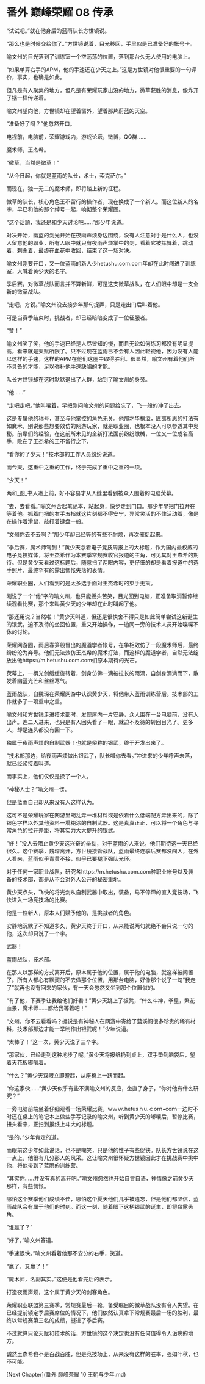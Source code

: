 # 番外 巅峰荣耀 08 传承

“试试吧。”就在他身后的蓝雨队长方世镜说。

“那么也是时候交给你了。”方世镜说着，目光移回，手里似是已准备好的帐号卡。

喻文州的目光落到了训练室一个空荡荡的位置，落到那台久无人使用的电脑上。

“如果单算右手的APM，他的手速还在少天之上。”这是方世镜对他很重要的一句评价，事实，也确是如此。

但凡是有人聚集的地方，但凡是有荣耀玩家出没的地方，微草获胜的消息，像炸开了锅一样传递着。

喻文州望向他，方世镜却在望着窗外，望着那片蔚蓝的天空。

“准备好了吗？”他忽然开口。

电视前，电脑前，荣耀游戏内，游戏论坛，微博，QQ群……

魔术师，王杰希。

“微草，当然是微草！”

“从今日起，你就是蓝雨的队长，术士，索克萨尔。”

而现在，独一无二的魔术师，即将踏上新的征程。

微草的队长，核心角色王不留行的操作者，现在换成了一个新人。而这位新人的名字，早已和他的那个绰号一起，响彻整个荣耀圈。

“这个话题，我还是和少天讨论吧……”那少年说道。

对决开始，幽蓝的剑光开始在夜雨声烦身边围绕，没有人注意对手是什么人，也没人留意他的职业，所有人眼中就只有夜雨声烦掌中的剑，看着它被挥舞着，跳动着，刺杀着，最终在血花中收回，结束了这一场对决。

喻文州刚要开口，又一位蓝雨的新人少hetushu.com.com年却在此时闯进了训练室，大喊着黄少天的名字。

季后赛，对微草战队而言并不算新鲜，可是这支微草战队，在人们眼中却是一支全新的微草战队。

“走吧，方锐。”喻文州没去接少年那句捉弄，只是走出门后叫着他。

可是当赛季结束时，挑战者，却已经暗暗变成了一位征服者。

“赞！”

喻文州笑了笑，他的手速已经是人尽皆知的慢，而且无论如何练习都没有明显提高，看来就是天赋所限了。只不过现在蓝雨已不会有人因此轻视他，因为没有人能以这样的手速，这样的APM在他们这圈中取得胜利。很显然，喻文州有着他们所不具备的才能，足以弥补他手速缺陷的才能。

队长方世镜却在这时默默退出了人群，站到了喻文州的身旁。

“他……”

“走吧走吧。”他叫嚷着，早把刚问喻文州的问题给忘了，飞一般的冲了出去。

这是专属他的称号，甚至与他掌控的角色无关。他那才华横溢，匪夷所思的打法有如魔术，别说那些想要效仿的网游玩家，就是职业圈，也根本没人可以参透其中奥秘。前辈们的经验，在这前所未见的全新打法面前纷纷缴械，一位又一位成名高手，败在了王杰希的王不留行之下。

“看你的了少天！”技术部的工作人员纷纷说道。

而今天，这重中之重的工作，终于完成了重中之重的一项。

“少天！”

两和_图_书人凑上前，好不容易才从人缝里看到被众人围着的电脑荧幕。

“去，去看看。”喻文州合起笔记本，站起身，快步走到门口。那少年早把门拉开在等着他。抓着门把的右手五指就这片刻都不得安宁，异常灵活的不住活动着，像是在操作着滑鼠，敲打着键盘一般。

“文州你去不去啊？”那少年却已经等的有些不耐烦，再次催促起来。

“季后赛，魔术师驾到！”黄少天念着电子竞技周报上的大标题，作为国内最权威的电子竞技媒体，将王杰希作为本赛季常规赛收官报道的主角，可见其对王杰希的期待。但是黄少天看过这标题后，随意扫了两眼内容，更仔细的却是看着报道中的选手照片，最终罕有的露出惆怅失落的表情。

荣耀职业圈，人们看到的是太多选手面对王杰希时的束手无策。

刚说了一个“他”字的喻文州，也只能摇头苦笑，目光回到电脑，正准备取消暂停继续观看比赛，那个来叫黄少天的少年却在此时叫起了他。

“那还用说？当然啦！”黄少天叫道，但还是很快舍不得只是如此简单尝试这新诞生的银武，迫不及待的坐回位置，重又开始操作，一边同一旁的技术人员开始喋喋不休的讨论。

荣耀网游圈，雨后春笋般冒出的魔道学者帐号，在争相效仿了一段魔术师后，最终纷纷沦为弃号。他们无法效仿王杰希的魔术打法，而这样的魔道学者，自然无法绽放出他https://m.hetushu.com.com们原本期待的光芒。

荧幕上，一柄光剑缓缓旋转着，剑身仿佛一滴被拉长的雨滴，自剑身滴淌而下，散发着幽蓝光芒和丝丝寒气。

蓝雨战队，自魏琛在荣耀网游中认识黄少天，将他带入蓝雨训练营后。技术部的工作就多了一项重中之重。

喻文州和方世镜走进技术部时，发现屋内一片安静，众人围在一台电脑前，没有人出声。连二人进来，也只是有人回头看了一眼，就迫不及待的转回目光了。更多人，却是连头都没有回一下。

独属于夜雨声烦的自制武器！也就是俗称的银武，终于开发出来了。

“技术部那边，给夜雨声烦做出银武了，队长喊你去看。”冲进来的少年呼声未落，就已经紧接着叫道。

而事实上，他们仅仅是换了一个人。

“神秘人士？”喻文州一愣。

但是蓝雨自己却从来没有人这样认为。

这可不是荣耀玩家在网游里胡乱弄一堆材料或是依着什么低端配方弄出来的，除了银色字样以外其他资料一塌糊涂的自制武器。这是真真正正，可以将一个角色与寻常角色的拉开差距，将其实力大大提升的银武。

“好！”没人去阻止黄少天这兴奋的举动，对于蓝雨的人来说，他们期待这一天已经很久。这个赛季，魏琛离开，方世镜接管战队，蓝雨最终连季后赛都没闯入，在外人看来，蓝雨似乎青黄不接，似乎已要褪下强队光环。

对于任何一家职业战队，研究各https://m.hetushu.com.com种职业帐号以及装备的技术部，都是从不会对外人公开的秘密重地。

黄少天点头，飞快的将光剑从自制武器中取出，装备，马不停蹄的直入竞技场，飞快进入一场竞技场的比赛。

他是一位新人，原本人们赋予他的，是挑战者的角色。

安静地沉默了不知道多久，黄少天终于开口，从来能说两句就绝不会只说一句的他，这次却只说了一个字。

武器！

蓝雨战队，技术部。

在那人以那样的方式离开后，原本属于他的位置，属于他的电脑，就这样被闲置了。所有人都心有默契的不去做那个位置，用那台电脑，好像那个说了一句“我走了”就再也没有回来的家伙，有一天会忽然又坐到那个位置似的。

“有了他，下赛季让我给他们好看！”黄少天跳上了板凳，“什么斗神，拳皇，繁花血景，魔术师……都给我等着吧！”

“文州，你不去看看吗？据说是有神秘人在网游中寄给了蓝溪阁很多珍贵的稀有材料，技术部那边才能一举制作出银武呢！”少年说道。

“太棒了！”这一次，黄少天说了三个字。

“那家伙，已经走到这种地步了呢。”黄少天将报纸扔到桌上，双手垫到脑袋后，望着天花板嘟嚷着。

“什么？”黄少天双眼立即瞪起，从座椅上一跃而起。

“你这家伙……”黄少天似乎有些不满喻文州的反应，坐直了身子，“你对他有什么研究？”

一旁电脑前端坐着仔细观看一场荣耀比赛，wｗｗ.hetusｈu.ｃoｍ•coｍ一边时不时还在桌上的笔记本上做些手写记录的喻文州，听到黄少天的嘟嚷后，暂停比赛，扭头看来，正扫到报纸上斗大的标题。

“是的。”少年肯定的道。

而眼前这少年如此说话，也不是嘲笑，只是他的性子有些促狭。队长方世镜说在这一点上，他很有几分那人的风采。这让喻文州很怀疑方世镜因此才在挑战赛中挑中他，将他带到了蓝雨的训练营。

“其实你……并没有真的离开吧。”喻文州忽然也开始自言自语，神情像之前黄少天那样，有些惆怅。

哪怕这个赛季他们成绩不佳，哪怕这个夏天他们几乎被遗忘，但是他们都坚信，蓝雨战队会有属于他们的时刻。而这一刻，随着眼下这柄银武的诞生，即将崭露头角。

“谁赢了？”

“好了。”喻文州答道。

“手速很快。”喻文州看着他那不安分的右手，笑道。

“赢了，又赢了！”

“魔术师，名副其实。”这便是他看完后的表示。

打造夜雨声烦，这个属于黄少天的剑客角色。

荣耀职业联盟第三赛季，常规赛最后一轮，备受瞩目的微草战队没有令人失望。在已经提前锁定季后赛席位的情况下，他们依然认真拿下常规赛最后一场的胜利，最终以常规赛第三名的成绩，挺进了季后赛。

不过就算只论天赋和技术的话，方世镜的这个决定也没有任何值得令人诟病的地方。

诚然王杰希也不是百战百胜，但是竞技场上，从来没有这样的胜率，强如叶秋，也不可能。



[Next Chapter](番外 巅峰荣耀 10 王朝与少年.md)